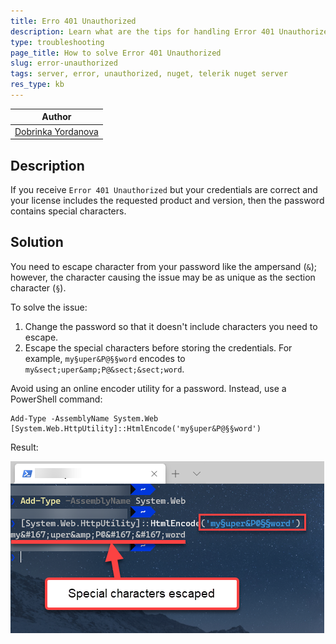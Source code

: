 ```yaml
---
title: Erro 401 Unauthorized
description: Learn what are the tips for handling Error 401 Unauthorized.
type: troubleshooting
page_title: How to solve Error 401 Unauthorized
slug: error-unauthorized
tags: server, error, unauthorized, nuget, telerik nuget server
res_type: kb
---
```


| Author |
| ---- |
| [Dobrinka Yordanova](https://www.telerik.com/blogs/author/dobrinka-yordanova) |

## Description

If you receive `Error 401 Unauthorized` but your credentials are correct and your license includes the requested product and version, then the password contains special characters.

## Solution

You need to escape character from your password like the ampersand (`&`); however, the character causing the issue may be as unique as the section character (`§`).

To solve the issue:

1. Change the password so that it doesn't include characters you need to escape.
2. Escape the special characters before storing the credentials. For example, `my§uper&P@§§word` encodes to `my&sect;uper&amp;P@&sect;&sect;word`.

Avoid using an online encoder utility for a password. Instead, use a PowerShell command:

```Shell
Add-Type -AssemblyName System.Web
[System.Web.HttpUtility]::HtmlEncode('my§uper&P@§§word')
```

Result:

![Powershell Encoding](../images/nuget-pwd-special-charatcers.png)